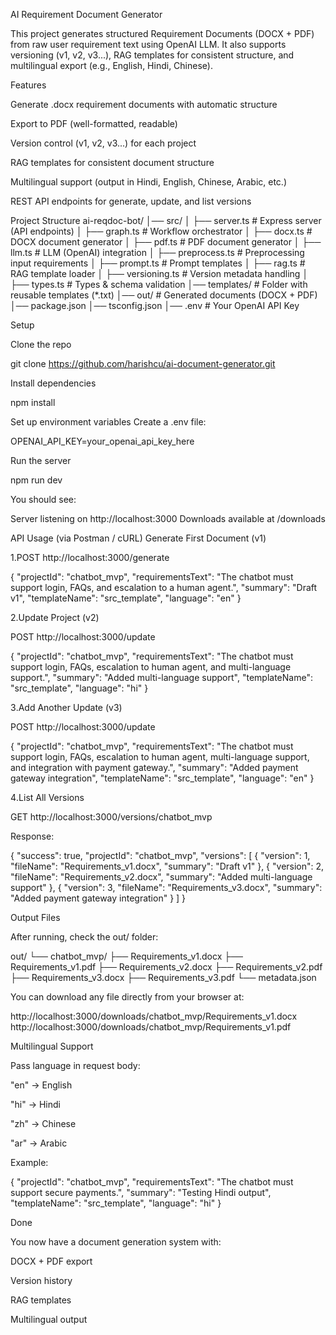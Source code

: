 AI Requirement Document Generator

This project generates structured Requirement Documents (DOCX + PDF) from raw user requirement text using OpenAI LLM.
It also supports versioning (v1, v2, v3...), RAG templates for consistent structure, and multilingual export (e.g., English, Hindi, Chinese).

Features

Generate .docx requirement documents with automatic structure

Export to PDF (well-formatted, readable)

Version control (v1, v2, v3...) for each project

RAG templates for consistent document structure

Multilingual support (output in Hindi, English, Chinese, Arabic, etc.)

REST API endpoints for generate, update, and list versions

Project Structure
ai-reqdoc-bot/
│── src/
│   ├── server.ts         # Express server (API endpoints)
│   ├── graph.ts          # Workflow orchestrator
│   ├── docx.ts           # DOCX document generator
│   ├── pdf.ts            # PDF document generator
│   ├── llm.ts            # LLM (OpenAI) integration
│   ├── preprocess.ts     # Preprocessing input requirements
│   ├── prompt.ts         # Prompt templates
│   ├── rag.ts            # RAG template loader
│   ├── versioning.ts     # Version metadata handling
│   ├── types.ts          # Types & schema validation
│── templates/            # Folder with reusable templates (*.txt)
│── out/                  # Generated documents (DOCX + PDF)
│── package.json
│── tsconfig.json
│── .env                  # Your OpenAI API Key

Setup

Clone the repo

git clone https://github.com/harishcu/ai-document-generator.git



Install dependencies

npm install


Set up environment variables
Create a .env file:

OPENAI_API_KEY=your_openai_api_key_here


Run the server

npm run dev


You should see:

Server listening on http://localhost:3000
Downloads available at /downloads

API Usage (via Postman / cURL)
Generate First Document (v1)

1.POST http://localhost:3000/generate

{
  "projectId": "chatbot_mvp",
  "requirementsText": "The chatbot must support login, FAQs, and escalation to a human agent.",
  "summary": "Draft v1",
  "templateName": "src_template",
  "language": "en"
}

2.Update Project (v2)

POST http://localhost:3000/update

{
  "projectId": "chatbot_mvp",
  "requirementsText": "The chatbot must support login, FAQs, escalation to human agent, and multi-language support.",
  "summary": "Added multi-language support",
  "templateName": "src_template",
  "language": "hi"
}

3️.Add Another Update (v3)

POST http://localhost:3000/update

{
  "projectId": "chatbot_mvp",
  "requirementsText": "The chatbot must support login, FAQs, escalation to human agent, multi-language support, and integration with payment gateway.",
  "summary": "Added payment gateway integration",
  "templateName": "src_template",
  "language": "en"
}

4️.List All Versions

GET http://localhost:3000/versions/chatbot_mvp

Response:

{
  "success": true,
  "projectId": "chatbot_mvp",
  "versions": [
    { "version": 1, "fileName": "Requirements_v1.docx", "summary": "Draft v1" },
    { "version": 2, "fileName": "Requirements_v2.docx", "summary": "Added multi-language support" },
    { "version": 3, "fileName": "Requirements_v3.docx", "summary": "Added payment gateway integration" }
  ]
}

Output Files

After running, check the out/ folder:

out/
 └── chatbot_mvp/
      ├── Requirements_v1.docx
      ├── Requirements_v1.pdf
      ├── Requirements_v2.docx
      ├── Requirements_v2.pdf
      ├── Requirements_v3.docx
      ├── Requirements_v3.pdf
      └── metadata.json


You can download any file directly from your browser at:

http://localhost:3000/downloads/chatbot_mvp/Requirements_v1.docx
http://localhost:3000/downloads/chatbot_mvp/Requirements_v1.pdf

Multilingual Support

Pass language in request body:

"en" → English

"hi" → Hindi

"zh" → Chinese

"ar" → Arabic

Example:

{
  "projectId": "chatbot_mvp",
  "requirementsText": "The chatbot must support secure payments.",
  "summary": "Testing Hindi output",
  "templateName": "src_template",
  "language": "hi"
}

Done

You now have a document generation system with:

DOCX + PDF export

Version history

RAG templates

Multilingual output
